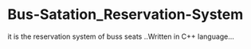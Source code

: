 # Bus-Satation_Reservation-System
it is the reservation system of buss seats ..Written in C++ language...
